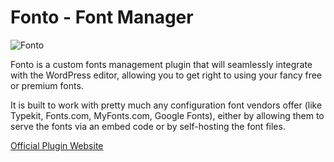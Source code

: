 # Fonto - Font Manager

![Fonto](/omnis-docs/images/plugins/fonto.png)

Fonto is a custom fonts management plugin that will seamlessly integrate with the WordPress editor, allowing you to get right to using your fancy free or premium fonts.

It is built to work with pretty much any configuration font vendors offer (like Typekit, Fonts.com, MyFonts.com, Google Fonts), either by allowing them to serve the fonts via an embed code or by self-hosting the font files.

[Official Plugin Website](https://wordpress.org/plugins/fonto/)